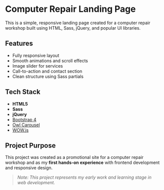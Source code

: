 # Computer Repair Landing Page

This is a simple, responsive landing page created for a computer repair workshop built using HTML, Sass, jQuery, and popular UI libraries.

## Features

- Fully responsive layout
- Smooth animations and scroll effects
- Image slider for services
- Call-to-action and contact section
- Clean structure using Sass partials

## Tech Stack

- **HTML5**
- **Sass**
- **jQuery**
- [Bootstrap 4](https://getbootstrap.com/)
- [Owl Carousel](https://owlcarousel2.github.io/OwlCarousel2/)
- [WOW.js](https://wowjs.uk/)


## Project Purpose

This project was created as a promotional site for a computer repair workshop and as my **first hands-on experience** with frontend development and responsive design.



>  _Note: This project represents my early work and learning stage in web development._


